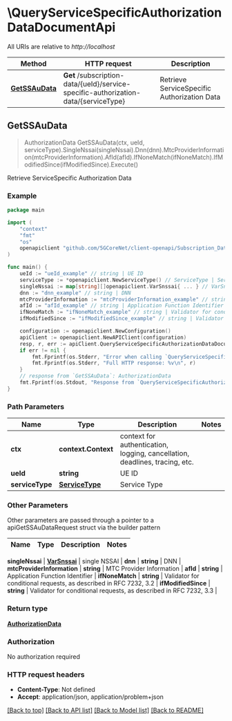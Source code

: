 # \QueryServiceSpecificAuthorizationDataDocumentApi

All URIs are relative to *http://localhost*

Method | HTTP request | Description
------------- | ------------- | -------------
[**GetSSAuData**](QueryServiceSpecificAuthorizationDataDocumentApi.md#GetSSAuData) | **Get** /subscription-data/{ueId}/service-specific-authorization-data/{serviceType} | Retrieve ServiceSpecific Authorization Data



## GetSSAuData

> AuthorizationData GetSSAuData(ctx, ueId, serviceType).SingleNssai(singleNssai).Dnn(dnn).MtcProviderInformation(mtcProviderInformation).AfId(afId).IfNoneMatch(ifNoneMatch).IfModifiedSince(ifModifiedSince).Execute()

Retrieve ServiceSpecific Authorization Data

### Example

```go
package main

import (
    "context"
    "fmt"
    "os"
    openapiclient "github.com/5GCoreNet/client-openapi/Subscription_Data"
)

func main() {
    ueId := "ueId_example" // string | UE ID
    serviceType := *openapiclient.NewServiceType() // ServiceType | Service Type
    singleNssai := map[string][]openapiclient.VarSnssai{ ... } // VarSnssai | single NSSAI
    dnn := "dnn_example" // string | DNN
    mtcProviderInformation := "mtcProviderInformation_example" // string | MTC Provider Information (optional)
    afId := "afId_example" // string | Application Function Identifier (optional)
    ifNoneMatch := "ifNoneMatch_example" // string | Validator for conditional requests, as described in RFC 7232, 3.2 (optional)
    ifModifiedSince := "ifModifiedSince_example" // string | Validator for conditional requests, as described in RFC 7232, 3.3 (optional)

    configuration := openapiclient.NewConfiguration()
    apiClient := openapiclient.NewAPIClient(configuration)
    resp, r, err := apiClient.QueryServiceSpecificAuthorizationDataDocumentApi.GetSSAuData(context.Background(), ueId, serviceType).SingleNssai(singleNssai).Dnn(dnn).MtcProviderInformation(mtcProviderInformation).AfId(afId).IfNoneMatch(ifNoneMatch).IfModifiedSince(ifModifiedSince).Execute()
    if err != nil {
        fmt.Fprintf(os.Stderr, "Error when calling `QueryServiceSpecificAuthorizationDataDocumentApi.GetSSAuData``: %v\n", err)
        fmt.Fprintf(os.Stderr, "Full HTTP response: %v\n", r)
    }
    // response from `GetSSAuData`: AuthorizationData
    fmt.Fprintf(os.Stdout, "Response from `QueryServiceSpecificAuthorizationDataDocumentApi.GetSSAuData`: %v\n", resp)
}
```

### Path Parameters


Name | Type | Description  | Notes
------------- | ------------- | ------------- | -------------
**ctx** | **context.Context** | context for authentication, logging, cancellation, deadlines, tracing, etc.
**ueId** | **string** | UE ID | 
**serviceType** | [**ServiceType**](.md) | Service Type | 

### Other Parameters

Other parameters are passed through a pointer to a apiGetSSAuDataRequest struct via the builder pattern


Name | Type | Description  | Notes
------------- | ------------- | ------------- | -------------


 **singleNssai** | [**VarSnssai**](VarSnssai.md) | single NSSAI | 
 **dnn** | **string** | DNN | 
 **mtcProviderInformation** | **string** | MTC Provider Information | 
 **afId** | **string** | Application Function Identifier | 
 **ifNoneMatch** | **string** | Validator for conditional requests, as described in RFC 7232, 3.2 | 
 **ifModifiedSince** | **string** | Validator for conditional requests, as described in RFC 7232, 3.3 | 

### Return type

[**AuthorizationData**](AuthorizationData.md)

### Authorization

No authorization required

### HTTP request headers

- **Content-Type**: Not defined
- **Accept**: application/json, application/problem+json

[[Back to top]](#) [[Back to API list]](../README.md#documentation-for-api-endpoints)
[[Back to Model list]](../README.md#documentation-for-models)
[[Back to README]](../README.md)

